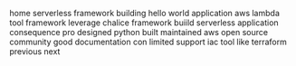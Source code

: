 home serverless framework building hello world application aws lambda tool framework leverage chalice framework buiild serverless application consequence pro designed python built maintained aws open source community good documentation con limited support iac tool like terraform previous next